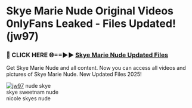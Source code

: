 # Skye Marie Nude Original Videos 0nlyFans Leaked - Files Updated! (jw97)

<h3>🔴 CLICK HERE 🌐==►► <a href="https://tinyurl.com/yrmya6cz" rel="nofollow">Skye Marie Nude Updated Files</a></h3>

Get Skye Marie Nude and all content. Now you can access all videos and pictures of Skye Marie Nude. New Updated Files 2025!

[![jw97](https://i.imgur.com/FMdXYCs.gif)](https://tinyurl.com/yrmya6cz)
nude skye<br>
skye sweetnam nude<br>
nicole skyes nude